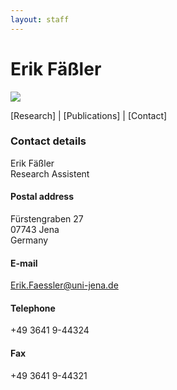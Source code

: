 ```yaml
---
layout: staff
---
```


# Erik Fäßler
<div class="portrait">
  <img src="http://www.julielab.de/coling_multimedia/de/img/staff/2016/erik_faessler-width-188-height-242.jpg">
</div>

[Research]
| [Publications]
| [Contact]

### Contact details
Erik Fäßler<br/>
Research Assistent

#### Postal address
Fürstengraben 27<br/>
07743 Jena<br/>
Germany

#### E-mail
[Erik.Faessler@uni-jena.de](mailto:Erik.Faessler@uni-jena.de)

#### Telephone
+49 3641 9-44324

#### Fax
+49 3641 9-44321
